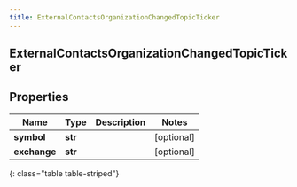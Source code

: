 ```yaml
---
title: ExternalContactsOrganizationChangedTopicTicker
---
```

## ExternalContactsOrganizationChangedTopicTicker

## Properties

|Name | Type | Description | Notes|
|------------ | ------------- | ------------- | -------------|
| **symbol** | **str** |  | [optional] |
| **exchange** | **str** |  | [optional] |
{: class="table table-striped"}


